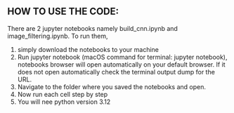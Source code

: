 ## HOW TO USE THE CODE:  
There are 2 jupyter notebooks namely build_cnn.ipynb and image_filtering.ipynb. To run them,
1. simply download the notebooks to your machine
2. Run jupyter notebook (macOS command for terminal: jupyter notebook), notebooks browser will open automatically on your default browser. If it does not open automatically check the terminal output dump for the URL.
3. Navigate to the folder where you saved the notebooks and open.
4. Now run each cell step by step
5. You will nee python version 3.12 
